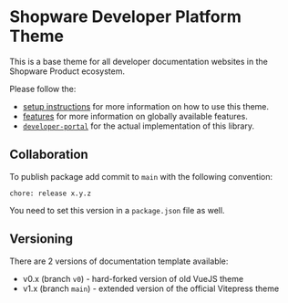 # Shopware Developer Platform Theme

This is a base theme for all developer documentation websites in the Shopware Product ecosystem.

Please follow the:

- [setup instructions](./SETUP.md) for more information on how to use this theme.
- [features](./FEATURES.md) for more information on globally available features.
- [`developer-portal`](/shopware/developer-portal) for the actual implementation of this library.

## Collaboration

To publish package add commit to `main` with the following convention:

```
chore: release x.y.z
```

You need to set this version in a `package.json` file as well.

## Versioning

There are 2 versions of documentation template available:
 - v0.x (branch `v0`) - hard-forked version of old VueJS theme
 - v1.x (branch `main`) - extended version of the official Vitepress theme
